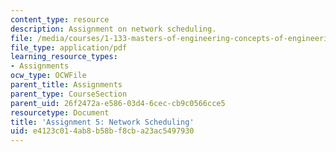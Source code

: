 ```yaml
---
content_type: resource
description: Assignment on network scheduling.
file: /media/courses/1-133-masters-of-engineering-concepts-of-engineering-practice-fall-2007/e4123c014ab8b58bf8cba23ac5497930_assign_5.pdf
file_type: application/pdf
learning_resource_types:
- Assignments
ocw_type: OCWFile
parent_title: Assignments
parent_type: CourseSection
parent_uid: 26f2472a-e586-03d4-6cec-cb9c0566cce5
resourcetype: Document
title: 'Assignment 5: Network Scheduling'
uid: e4123c01-4ab8-b58b-f8cb-a23ac5497930
---
```

